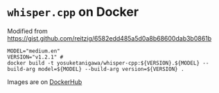 # `whisper.cpp` on Docker

Modified from https://gist.github.com/reitzig/6582edd485a5d0a8b68600dab3b0861b

```{bash}
MODEL="medium.en"
VERSION="v1.2.1" #
docker build -t yosuketanigawa/whisper-cpp:${VERSION}.${MODEL} --build-arg model=${MODEL} --build-arg version=${VERSION} .
```

Images are on [DockerHub](https://hub.docker.com/r/yosuketanigawa/whisper-cpp)

